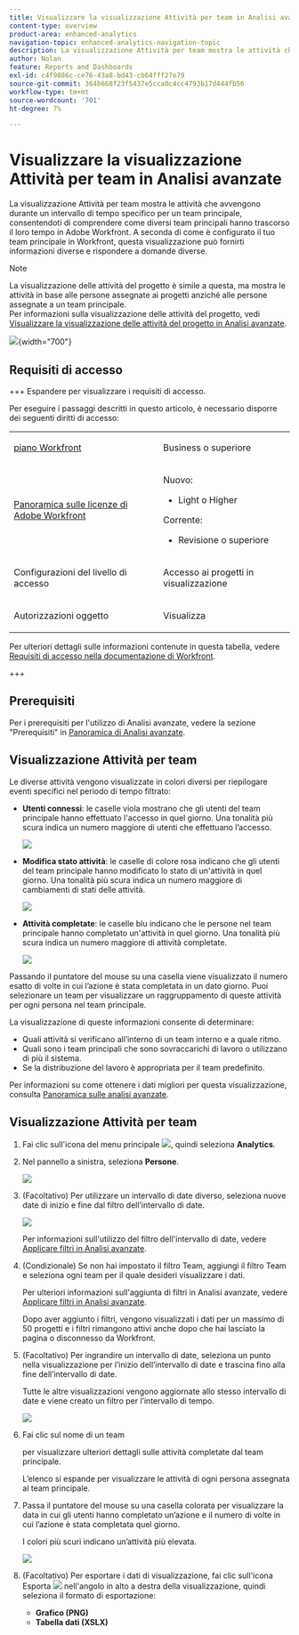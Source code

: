 ```yaml
---
title: Visualizzare la visualizzazione Attività per team in Analisi avanzate
content-type: overview
product-area: enhanced-analytics
navigation-topic: enhanced-analytics-navigation-topic
description: La visualizzazione Attività per team mostra le attività che avvengono durante un intervallo di tempo specifico per un team principale, consentendoti di comprendere come diversi team principali hanno trascorso il loro tempo in Adobe Workfront. A seconda di come è configurato il tuo team principale in Workfront, questa visualizzazione può fornirti informazioni diverse e rispondere a domande diverse.
author: Nolan
feature: Reports and Dashboards
exl-id: c4f9886c-ce76-43a8-bd43-cb64fff27e79
source-git-commit: 364b668f23f5437e5cca0c4cc4793b17d444fb56
workflow-type: tm+mt
source-wordcount: '701'
ht-degree: 7%

---
```


# Visualizzare la visualizzazione Attività per team in Analisi avanzate

<!-- Audited: 12/2023 -->

La visualizzazione Attività per team mostra le attività che avvengono durante un intervallo di tempo specifico per un team principale, consentendoti di comprendere come diversi team principali hanno trascorso il loro tempo in Adobe Workfront. A seconda di come è configurato il tuo team principale in Workfront, questa visualizzazione può fornirti informazioni diverse e rispondere a domande diverse.

>[!NOTE]
>
>La visualizzazione delle attività del progetto è simile a questa, ma mostra le attività in base alle persone assegnate ai progetti anziché alle persone assegnate a un team principale.\
>Per informazioni sulla visualizzazione delle attività del progetto, vedi [Visualizzare la visualizzazione delle attività del progetto in Analisi avanzate](../enhanced-analytics/project-activity-overview.md).

![](assets/activity-by-team-350x113.png){width="700"}

## Requisiti di accesso

+++ Espandere per visualizzare i requisiti di accesso.

Per eseguire i passaggi descritti in questo articolo, è necessario disporre dei seguenti diritti di accesso:

<table style="table-layout:auto"> 
 <col> 
 <col> 
 <tbody> 
  <tr> 
   <td role="rowheader"><a href="https://www.workfront.com/plans" target="_blank">piano Workfront</a></td> 
   <td> <p>Business o superiore</p> </td> 
  </tr> 
  <tr> 
   <td role="rowheader"><a href="../administration-and-setup/add-users/access-levels-and-object-permissions/wf-licenses.md" class="MCXref xref">Panoramica sulle licenze di Adobe Workfront</a></td> 
   <td>
      <p>Nuovo:</p> 
         <ul><li>Light o Higher</li></ul>
      <p>Corrente:</p>
         <ul><li>Revisione o superiore</li></ul>
   </td> 
  </tr> 
  <tr> 
   <td role="rowheader">Configurazioni del livello di accesso</td> 
   <td> <p>Accesso ai progetti in visualizzazione</p> <!--<p>Note: If you still don't have access, ask your Workfront administrator if they set additional restrictions in your access level.<br>For information on how a Workfront administrator can change your access level, see <a href="../administration-and-setup/add-users/configure-and-grant-access/create-modify-access-levels.md" class="MCXref xref">Create or modify custom access levels</a>.</p>--> </td> 
  </tr> 
  <tr> 
   <td role="rowheader">Autorizzazioni oggetto</td> 
   <td> <p>Visualizza</p> <!--<p>For information on requesting additional access, see <a href="../workfront-basics/grant-and-request-access-to-objects/request-access.md" class="MCXref xref">Request access to objects </a>.</p>--> </td> 
  </tr> 
 </tbody> 
</table>

Per ulteriori dettagli sulle informazioni contenute in questa tabella, vedere [Requisiti di accesso nella documentazione di Workfront](/help/quicksilver/administration-and-setup/add-users/access-levels-and-object-permissions/access-level-requirements-in-documentation.md).

+++

## Prerequisiti

Per i prerequisiti per l&#39;utilizzo di Analisi avanzate, vedere la sezione &quot;Prerequisiti&quot; in [Panoramica di Analisi avanzate](../enhanced-analytics/enhanced-analytics-overview.md).

## Visualizzazione Attività per team

Le diverse attività vengono visualizzate in colori diversi per riepilogare eventi specifici nel periodo di tempo filtrato:

* **Utenti connessi**: le caselle viola mostrano che gli utenti del team principale hanno effettuato l&#39;accesso in quel giorno. Una tonalità più scura indica un numero maggiore di utenti che effettuano l’accesso.

  ![](assets/project-activity-users-logged-in.png)

* **Modifica stato attività**: le caselle di colore rosa indicano che gli utenti del team principale hanno modificato lo stato di un&#39;attività in quel giorno. Una tonalità più scura indica un numero maggiore di cambiamenti di stati delle attività.

  ![](assets/project-activity-task-status-changes.png)

* **Attività completate**: le caselle blu indicano che le persone nel team principale hanno completato un&#39;attività in quel giorno. Una tonalità più scura indica un numero maggiore di attività completate.

  ![](assets/project-activity-tasks-completed.png)

Passando il puntatore del mouse su una casella viene visualizzato il numero esatto di volte in cui l’azione è stata completata in un dato giorno. Puoi selezionare un team per visualizzare un raggruppamento di queste attività per ogni persona nel team principale.

La visualizzazione di queste informazioni consente di determinare:

* Quali attività si verificano all’interno di un team interno e a quale ritmo.
* Quali sono i team principali che sono sovraccarichi di lavoro o utilizzano di più il sistema.
* Se la distribuzione del lavoro è appropriata per il team predefinito.

Per informazioni su come ottenere i dati migliori per questa visualizzazione, consulta [Panoramica sulle analisi avanzate](../enhanced-analytics/enhanced-analytics-overview.md).

## Visualizzazione Attività per team

1. Fai clic sull&#39;icona del menu principale ![](assets/main-menu-icon-16x12.png), quindi seleziona **Analytics**.
1. Nel pannello a sinistra, seleziona **Persone**.

   ![](assets/people-area-cropped-qs-350x276.png)

1. (Facoltativo) Per utilizzare un intervallo di date diverso, seleziona nuove date di inizio e fine dal filtro dell’intervallo di date.

   ![](assets/filters-select-date-range-350x344.png)

   Per informazioni sull&#39;utilizzo del filtro dell&#39;intervallo di date, vedere [Applicare filtri in Analisi avanzate](../enhanced-analytics/use-enhanced-analytics-filters.md).

1. (Condizionale) Se non hai impostato il filtro Team, aggiungi il filtro Team e seleziona ogni team per il quale desideri visualizzare i dati.

   Per ulteriori informazioni sull&#39;aggiunta di filtri in Analisi avanzate, vedere [Applicare filtri in Analisi avanzate](../enhanced-analytics/use-enhanced-analytics-filters.md).

   Dopo aver aggiunto i filtri, vengono visualizzati i dati per un massimo di 50 progetti e i filtri rimangono attivi anche dopo che hai lasciato la pagina o disconnesso da Workfront.

1. (Facoltativo) Per ingrandire un intervallo di date, seleziona un punto nella visualizzazione per l’inizio dell’intervallo di date e trascina fino alla fine dell’intervallo di date.

   Tutte le altre visualizzazioni vengono aggiornate allo stesso intervallo di date e viene creato un filtro per l’intervallo di tempo.

   ![](assets/timeframe-filter-350x220.png)

1. Fai clic sul nome di un team

   <!--
   <MadCap:conditionalText data-mc-conditions="QuicksilverOrClassic.Draft mode">
   or role
   </MadCap:conditionalText>
   -->

   per visualizzare ulteriori dettagli sulle attività completate dal team principale.

   L’elenco si espande per visualizzare le attività di ogni persona assegnata al team principale.

   <!--
   <span style="color: #ff1493;" data-mc-conditions="QuicksilverOrClassic.Draft mode"> Role not available</span>
   -->

1. Passa il puntatore del mouse su una casella colorata per visualizzare la data in cui gli utenti hanno completato un’azione e il numero di volte in cui l’azione è stata completata quel giorno.

   I colori più scuri indicano un’attività più elevata.

   ![](assets/activity-by-team-activity-pop-up-350x155.png)

1. (Facoltativo) Per esportare i dati di visualizzazione, fai clic sull&#39;icona Esporta ![](assets/export.png) nell&#39;angolo in alto a destra della visualizzazione, quindi seleziona il formato di esportazione:

   * **Grafico (PNG)**
   * **Tabella dati (XSLX)**


